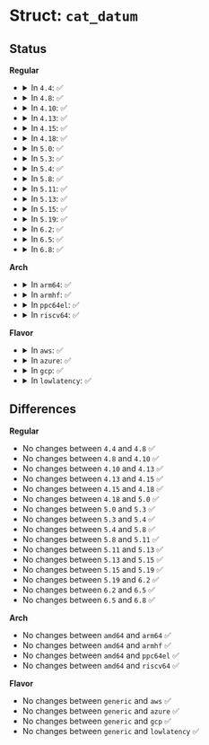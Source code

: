 # Struct: <code>cat_datum</code>

## Status
<b>Regular</b>
<ul>
<li>
<details>
<summary>In <code>4.4</code>: ✅</summary>

```c
struct cat_datum {
    u32 value;
    unsigned char isalias;
};
```
</details>
</li>
<li>
<details>
<summary>In <code>4.8</code>: ✅</summary>

```c
struct cat_datum {
    u32 value;
    unsigned char isalias;
};
```
</details>
</li>
<li>
<details>
<summary>In <code>4.10</code>: ✅</summary>

```c
struct cat_datum {
    u32 value;
    unsigned char isalias;
};
```
</details>
</li>
<li>
<details>
<summary>In <code>4.13</code>: ✅</summary>

```c
struct cat_datum {
    u32 value;
    unsigned char isalias;
};
```
</details>
</li>
<li>
<details>
<summary>In <code>4.15</code>: ✅</summary>

```c
struct cat_datum {
    u32 value;
    unsigned char isalias;
};
```
</details>
</li>
<li>
<details>
<summary>In <code>4.18</code>: ✅</summary>

```c
struct cat_datum {
    u32 value;
    unsigned char isalias;
};
```
</details>
</li>
<li>
<details>
<summary>In <code>5.0</code>: ✅</summary>

```c
struct cat_datum {
    u32 value;
    unsigned char isalias;
};
```
</details>
</li>
<li>
<details>
<summary>In <code>5.3</code>: ✅</summary>

```c
struct cat_datum {
    u32 value;
    unsigned char isalias;
};
```
</details>
</li>
<li>
<details>
<summary>In <code>5.4</code>: ✅</summary>

```c
struct cat_datum {
    u32 value;
    unsigned char isalias;
};
```
</details>
</li>
<li>
<details>
<summary>In <code>5.8</code>: ✅</summary>

```c
struct cat_datum {
    u32 value;
    unsigned char isalias;
};
```
</details>
</li>
<li>
<details>
<summary>In <code>5.11</code>: ✅</summary>

```c
struct cat_datum {
    u32 value;
    unsigned char isalias;
};
```
</details>
</li>
<li>
<details>
<summary>In <code>5.13</code>: ✅</summary>

```c
struct cat_datum {
    u32 value;
    unsigned char isalias;
};
```
</details>
</li>
<li>
<details>
<summary>In <code>5.15</code>: ✅</summary>

```c
struct cat_datum {
    u32 value;
    unsigned char isalias;
};
```
</details>
</li>
<li>
<details>
<summary>In <code>5.19</code>: ✅</summary>

```c
struct cat_datum {
    u32 value;
    unsigned char isalias;
};
```
</details>
</li>
<li>
<details>
<summary>In <code>6.2</code>: ✅</summary>

```c
struct cat_datum {
    u32 value;
    unsigned char isalias;
};
```
</details>
</li>
<li>
<details>
<summary>In <code>6.5</code>: ✅</summary>

```c
struct cat_datum {
    u32 value;
    unsigned char isalias;
};
```
</details>
</li>
<li>
<details>
<summary>In <code>6.8</code>: ✅</summary>

```c
struct cat_datum {
    u32 value;
    unsigned char isalias;
};
```
</details>
</li>
</ul>
<b>Arch</b>
<ul>
<li>
<details>
<summary>In <code>arm64</code>: ✅</summary>

```c
struct cat_datum {
    u32 value;
    unsigned char isalias;
};
```
</details>
</li>
<li>
<details>
<summary>In <code>armhf</code>: ✅</summary>

```c
struct cat_datum {
    u32 value;
    unsigned char isalias;
};
```
</details>
</li>
<li>
<details>
<summary>In <code>ppc64el</code>: ✅</summary>

```c
struct cat_datum {
    u32 value;
    unsigned char isalias;
};
```
</details>
</li>
<li>
<details>
<summary>In <code>riscv64</code>: ✅</summary>

```c
struct cat_datum {
    u32 value;
    unsigned char isalias;
};
```
</details>
</li>
</ul>
<b>Flavor</b>
<ul>
<li>
<details>
<summary>In <code>aws</code>: ✅</summary>

```c
struct cat_datum {
    u32 value;
    unsigned char isalias;
};
```
</details>
</li>
<li>
<details>
<summary>In <code>azure</code>: ✅</summary>

```c
struct cat_datum {
    u32 value;
    unsigned char isalias;
};
```
</details>
</li>
<li>
<details>
<summary>In <code>gcp</code>: ✅</summary>

```c
struct cat_datum {
    u32 value;
    unsigned char isalias;
};
```
</details>
</li>
<li>
<details>
<summary>In <code>lowlatency</code>: ✅</summary>

```c
struct cat_datum {
    u32 value;
    unsigned char isalias;
};
```
</details>
</li>
</ul>

## Differences
<b>Regular</b>
<ul>
<li>
No changes between <code>4.4</code> and <code>4.8</code> ✅
</li>
<li>
No changes between <code>4.8</code> and <code>4.10</code> ✅
</li>
<li>
No changes between <code>4.10</code> and <code>4.13</code> ✅
</li>
<li>
No changes between <code>4.13</code> and <code>4.15</code> ✅
</li>
<li>
No changes between <code>4.15</code> and <code>4.18</code> ✅
</li>
<li>
No changes between <code>4.18</code> and <code>5.0</code> ✅
</li>
<li>
No changes between <code>5.0</code> and <code>5.3</code> ✅
</li>
<li>
No changes between <code>5.3</code> and <code>5.4</code> ✅
</li>
<li>
No changes between <code>5.4</code> and <code>5.8</code> ✅
</li>
<li>
No changes between <code>5.8</code> and <code>5.11</code> ✅
</li>
<li>
No changes between <code>5.11</code> and <code>5.13</code> ✅
</li>
<li>
No changes between <code>5.13</code> and <code>5.15</code> ✅
</li>
<li>
No changes between <code>5.15</code> and <code>5.19</code> ✅
</li>
<li>
No changes between <code>5.19</code> and <code>6.2</code> ✅
</li>
<li>
No changes between <code>6.2</code> and <code>6.5</code> ✅
</li>
<li>
No changes between <code>6.5</code> and <code>6.8</code> ✅
</li>
</ul>
<b>Arch</b>
<ul>
<li>
No changes between <code>amd64</code> and <code>arm64</code> ✅
</li>
<li>
No changes between <code>amd64</code> and <code>armhf</code> ✅
</li>
<li>
No changes between <code>amd64</code> and <code>ppc64el</code> ✅
</li>
<li>
No changes between <code>amd64</code> and <code>riscv64</code> ✅
</li>
</ul>
<b>Flavor</b>
<ul>
<li>
No changes between <code>generic</code> and <code>aws</code> ✅
</li>
<li>
No changes between <code>generic</code> and <code>azure</code> ✅
</li>
<li>
No changes between <code>generic</code> and <code>gcp</code> ✅
</li>
<li>
No changes between <code>generic</code> and <code>lowlatency</code> ✅
</li>
</ul>
